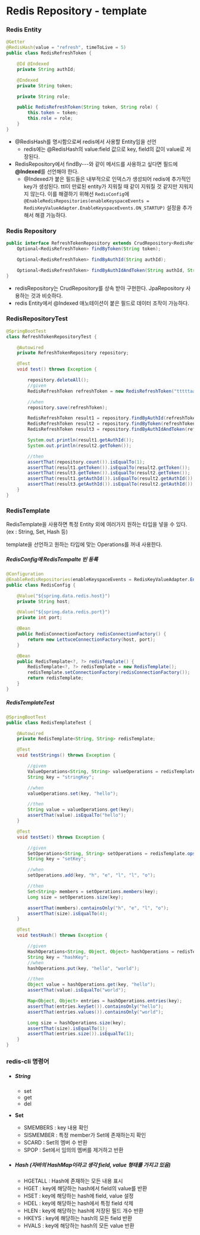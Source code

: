# Redis Repository - template



### Redis Entity

```java
@Getter
@RedisHash(value = "refresh", timeToLive = 5)
public class RedisRefreshToken {

    @Id @Indexed
    private String authId;

    @Indexed
    private String token;

    private String role;

    public RedisRefreshToken(String token, String role) {
        this.token = token;
        this.role = role;
    }
}
```

- @RedisHash를 명시함으로써 redis에서 사용할 Entity임을 선언
  - redis에는 @RedisHash의 value:field 값으로 key, field의 값이 value로 저장된다.
- RedisRepository에서 findBy---와 같이 메서드를 사용하고 싶다면 필드에 **@Indexed**를 선언해야 한다.
  - @Indexed가 붙은 필드들은 내부적으로 인덱스가 생성되어 redis에 추가적인 key가 생성된다. ttl이 만료된 entity가 지워질 때 같이 지워질 것 같지만 지워지지 않는다. 이를 해결하기 위해선 `RedisConfig`에 `@EnableRedisRepositories(enableKeyspaceEvents = RedisKeyValueAdapter.EnableKeyspaceEvents.ON_STARTUP)` 설정을 추가해서 해결 가능하다.



### Redis Repository

```java
public interface RefreshTokenRepository extends CrudRepository<RedisRefreshToken, String> {
    Optional<RedisRefreshToken> findByToken(String token);

    Optional<RedisRefreshToken> findByAuthId(String authId);

    Optional<RedisRefreshToken> findByAuthIdAndToken(String authId, String token);   
}
```

- redisRepository는 CrudRepository를 상속 받아 구현한다. JpaRepository 사용하는 것과 비슷하다.
- redis Entity에서 @Indexed 애노테이션이 붙은 필드로 데이터 조작이 가능하다.



### RedisRepositoryTest

```java
@SpringBootTest
class RefreshTokenRepositoryTest {

    @Autowired
    private RefreshTokenRepository repository;

    @Test
    void test() throws Exception {

        repository.deleteAll();
        //given
        RedisRefreshToken refreshToken = new RedisRefreshToken("tttttaaaaaa", "ROLE_USER");

        //when
        repository.save(refreshToken);

        RedisRefreshToken result1 = repository.findByAuthId(refreshToken.getAuthId()).get();
        RedisRefreshToken result2 = repository.findByToken(refreshToken.getToken()).get();
        RedisRefreshToken result3 = repository.findByAuthIdAndToken(refreshToken.getAuthId(), refreshToken.getToken()).get();

        System.out.println(result1.getAuthId());
        System.out.println(result2.getToken());

        //then
        assertThat(repository.count()).isEqualTo(1);
        assertThat(result1.getToken()).isEqualTo(result2.getToken());
        assertThat(result3.getToken()).isEqualTo(result2.getToken());
        assertThat(result1.getAuthId()).isEqualTo(result2.getAuthId());
        assertThat(result3.getAuthId()).isEqualTo(result2.getAuthId());
    }
}
```



### RedisTemplate

RedisTemplate을 사용하면 특정 Entity 외에 여러가지 원하는 타입을 넣을 수 있다. (ex : String, Set, Hash 등)

template을 선언하고 원하는 타입에 맞는 Operations를 꺼내 사용한다.



##### RedisConfig에 RedisTempalte 빈 등록

```java
@Configuration
@EnableRedisRepositories(enableKeyspaceEvents = RedisKeyValueAdapter.EnableKeyspaceEvents.ON_STARTUP)
public class RedisConfig {

    @Value("${spring.data.redis.host}")
    private String host;

    @Value("${spring.data.redis.port}")
    private int port;

    @Bean
    public RedisConnectionFactory redisConnectionFactory() {
        return new LettuceConnectionFactory(host, port);
    }

    @Bean
    public RedisTemplate<?, ?> redisTemplate() {
        RedisTemplate<?, ?> redisTemplate = new RedisTemplate();
        redisTemplate.setConnectionFactory(redisConnectionFactory());
        return redisTemplate;
    }
}
```



##### RedisTemplateTest

```java
@SpringBootTest
public class RedisTemplateTest {

    @Autowired
    private RedisTemplate<String, String> redisTemplate;

    @Test
    void testStrings() throws Exception {

        //given
        ValueOperations<String, String> valueOperations = redisTemplate.opsForValue();
        String key = "stringKey";

        //when
        valueOperations.set(key, "hello");

        //then
        String value = valueOperations.get(key);
        assertThat(value).isEqualTo("hello");
    }

    @Test
    void testSet() throws Exception {

        //given
        SetOperations<String, String> setOperations = redisTemplate.opsForSet();
        String key = "setKey";

        //when
        setOperations.add(key, "h", "e", "l", "l", "o");

        //then
        Set<String> members = setOperations.members(key);
        Long size = setOperations.size(key);

        assertThat(members).containsOnly("h", "e", "l", "o");
        assertThat(size).isEqualTo(4);
    }

    @Test
    void testHash() throws Exception {

        //given
        HashOperations<String, Object, Object> hashOperations = redisTemplate.opsForHash();
        String key = "hashKey";
        //when
        hashOperations.put(key, "hello", "world");

        //then
        Object value = hashOperations.get(key, "hello");
        assertThat(value).isEqualTo("world");

        Map<Object, Object> entries = hashOperations.entries(key);
        assertThat(entries.keySet()).containsOnly("hello");
        assertThat(entries.values()).containsOnly("world");

        Long size = hashOperations.size(key);
        assertThat(size).isEqualTo(1);
        assertThat(entries.size()).isEqualTo(1);
    }
}
```



### redis-cli 명령어

- ##### String

  - set <key> <value>
  - get <key>
  - del <key>

- **Set**
  - SMEMBERS <key> : key 내용 확인
  - SISMEMBER <key>  <member> : 특정 member가 Set에 존재하는지 확인
  - SCARD <key> : Set의 멤버 수 반환
  - SPOP <key> : Set에서 임의의 멤버를 제거하고 반환

- ##### Hash (자바의 HashMap이라고 생각 field, value 형태를 가지고 있음)

  - HGETALL <key> : Hash에 존재하는 모든 내용 표시
  - HGET <key> <field> : key에 해당하는 hash에서 field의 value를 반환
  - HSET <key> <field> <value> : key에 해당하는 hash에 field, value 설정
  - HDEL <key> <field> : key에 해당하는 hash에서 특정 field 삭제
  - HLEN <key> : key에 해당하는 hash에 저장된 필드 개수 반환
  - HKEYS <key> : key에 해당하는 hash의 모든 field 반환
  - HVALS <key> : key에 해당하는 hash의 모든 value 반환